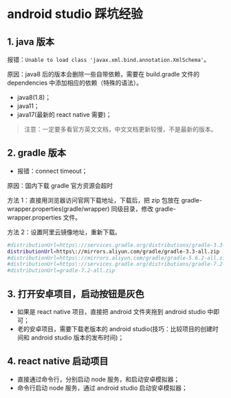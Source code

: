 # android studio 踩坑经验

## 1. java 版本

报错：`Unable to load class 'javax.xml.bind.annotation.XmlSchema'`。

原因：java8 后的版本会删除一些自带依赖，需要在 build.gradle 文件的 dependencies 中添加相应的依赖（特殊的语法）。

- java8(1.8)；
- java11；
- java17(最新的 react native 需要)；

> 注意：一定要多看官方英文文档，中文文档更新较慢，不是最新的版本。

## 2. gradle 版本

- 报错：connect timeout；

原因：国内下载 gradle 官方资源会超时

方法 1：直接用浏览器访问官网下载地址，下载后，把 zip 包放在 gradle-wrapper.properties(gradle/wrapper) 同级目录，修改 gradle-wrapper.properties 文件。

方法 2：设置阿里云镜像地址，重新下载。

```bash
#distributionUrl=https\://services.gradle.org/distributions/gradle-3.3-all.zip
distributionUrl=https\://mirrors.aliyun.com/gradle/gradle-3.3-all.zip
#distributionUrl=https\://mirrors.aliyun.com/gradle/gradle-5.6.2-all.zip
#distributionUrl=https\://services.gradle.org/distributions/gradle-7.2-all.zip
#distributionUrl=gradle-7.2-all.zip
```

## 3. 打开安卓项目，启动按钮是灰色

- 如果是 react native 项目，直接把 android 文件夹拖到 android studio 中即可；
- 老的安卓项目，需要下载老版本的 android studio(技巧：比较项目的创建时间和 android studio 版本的发布时间)；

## 4. react native 启动项目

- 直接通过命令行，分别启动 node 服务，和启动安卓模拟器；
- 命令行启动 node 服务，通过 android studio 启动安卓模拟器；
